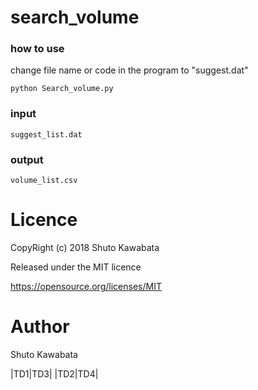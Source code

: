 # search_volume

### how to use
change file name or code in the program to "suggest.dat"
```
python Search_volume.py
```

### input
```
suggest_list.dat
```

### output
```
volume_list.csv
```
# Licence

CopyRight (c) 2018 Shuto Kawabata

Released under the MIT licence

https://opensource.org/licenses/MIT

# Author
Shuto Kawabata

|TD1|TD3|
|TD2|TD4|
